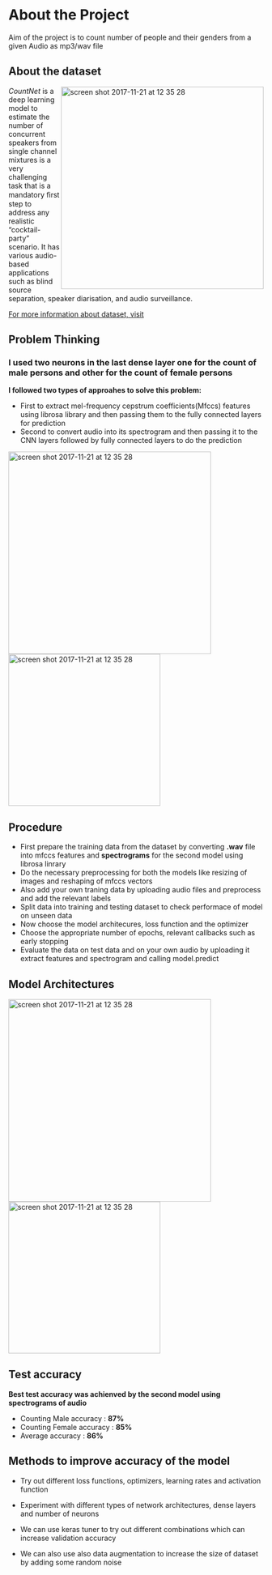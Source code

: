 # About the Project

Aim of the project is to count number of people and their genders from a given Audio as mp3/wav file

## About the dataset

<img width="400" align="right" alt="screen shot 2017-11-21 at 12 35 28" src="https://user-images.githubusercontent.com/72940/33071669-be6c35b2-cebc-11e7-8822-9b998ad1ea09.png">

_CountNet_ is a deep learning model to estimate the number of concurrent speakers from single channel mixtures is a very challenging task that is a mandatory ﬁrst step to address any realistic “cocktail-party” scenario. It has various audio-based applications such as blind source separation, speaker diarisation, and audio surveillance.

[For more information about dataset, visit ](https://github.com/faroit/CountNet/blob/master/README.md)



## Problem Thinking 
### I used two neurons in the last dense layer one for the count of male persons and other for the count of female persons

**I followed two types of approahes to solve this problem:**


* First to extract mel-frequency cepstrum coefficients(Mfccs) features using librosa library and then passing them
    to the fully connected layers for prediction
* Second to convert audio into its spectrogram and then passing it to the CNN layers followed by  fully    connected layers  to do the prediction  


<img width="400" alt="screen shot 2017-11-21 at 12 35 28" src="images/Mfccs.jpeg">                 <img width="300" alt="screen shot 2017-11-21 at 12 35 28" src="images/spectrogram.png">





## Procedure
* First prepare the training data from the dataset by converting **.wav** file into mfccs features and **spectrograms** for the second model using librosa linrary
* Do the necessary preprocessing for both the models like resizing of images and reshaping of mfccs vectors
* Also add your own traning data by uploading audio files and preprocess and add the relevant labels
* Split data into training and testing dataset to check performace of model on unseen data
* Now choose the model architecures, loss function and the optimizer
* Choose the appropriate number of epochs, relevant callbacks such as early stopping 
* Evaluate the data on test data and on your  own audio by uploading it extract features and spectrogram and calling model.predict

## Model Architectures
<img width="400" alt="screen shot 2017-11-21 at 12 35 28" src="images/model.png">                 <img width="300" alt="screen shot 2017-11-21 at 12 35 28" src="images/Model.png">

## Test accuracy 
**Best test accuracy  was achienved by the second model using spectrograms of audio**
* Counting Male accuracy : **87%**
* Counting Female accuracy : **85%**
* Average accuracy : **86%**
 
 
## Methods to improve accuracy of the model


*  Try out different loss functions, optimizers,  learning rates and activation function

*  Experiment with different types of network architectures, dense layers and number of neurons

* We can use keras tuner to try out different combinations which can increase validation accuracy

* We can also use also data augmentation  to increase the size of dataset by adding some random noise

